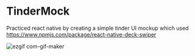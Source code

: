 # TinderMock
Practiced react native by creating a simple tinder UI mockup which used https://www.npmjs.com/package/react-native-deck-swiper



![ezgif com-gif-maker](https://user-images.githubusercontent.com/36747872/183235301-a5d23484-509b-4345-ba4c-a39c7f0b435a.gif)
